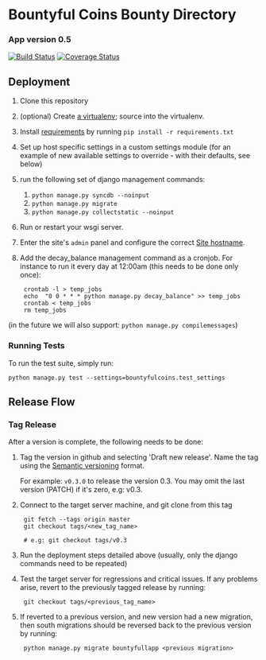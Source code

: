 # Bountyful Coins Bounty Directory

### App version 0.5

[![Build Status](https://travis-ci.org/asfaltboy/bountyfulcoins.png?branch=registration)](https://travis-ci.org/asfaltboy/bountyfulcoins)
[![Coverage Status](https://coveralls.io/repos/asfaltboy/bountyfulcoins/badge.png)](https://coveralls.io/r/asfaltboy/bountyfulcoins)


## Deployment

1. Clone this repository
2. (optional) Create [a virtualenv](http://www.virtualenv.org/en/latest/virtualenv.html); source into the virtualenv.
3. Install [requirements](http://www.pip-installer.org/en/1.1/requirements.html) by running `pip install -r requirements.txt`
4. Set up host specific settings in a custom settings module (for an example of new available settings to override - with their defaults, see below)
5. run the following set of django management commands:
    1. `python manage.py syncdb --noinput`
    2. `python manage.py migrate`
    3. `python manage.py collectstatic --noinput`
6. Run or restart your wsgi server.
7. Enter the site's `admin` panel and configure the correct [Site hostname](https://docs.djangoproject.com/en/1.6/ref/contrib/sites/).
8. Add the decay_balance management command as a cronjob. For instance to run it every day at 12:00am (this needs to be done only once):

        crontab -l > temp_jobs
        echo  "0 0 * * * python manage.py decay_balance" >> temp_jobs
        crontab < temp_jobs
        rm temp_jobs

(in the future we will also support: `python manage.py compilemessages`)

### Running Tests

To run the test suite, simply run:

    python manage.py test --settings=bountyfulcoins.test_settings


## Release Flow

### Tag Release

After a version is complete, the following needs to be done:

1. Tag the version in github and selecting 'Draft new release'. Name the tag using the [Semantic versioning](http://semver.org/) format.

    For example: `v0.3.0` to release the version 0.3. You may omit the last version (PATCH) if it's zero, e.g: v0.3.
2. Connect to the target server machine, and git clone from this tag

        git fetch --tags origin master
        git checkout tags/<new_tag_name>

        # e.g: git checkout tags/v0.3

3. Run the deployment steps detailed above (usually, only the django commands need
to be repeated)
4. Test the target server for regressions and critical issues. If any problems arise, revert to the previously tagged release by running:

        git checkout tags/<previous_tag_name>

5. If reverted to a previous version, and new version had a new migration, then south migrations should be reversed back to the previous version by running:

        python manage.py migrate bountyfullapp <previous migration>
